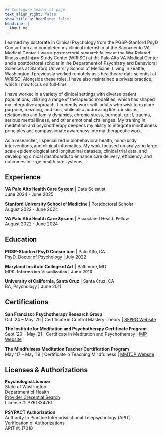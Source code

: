 ```yaml
---
## Configure header of page
text_align_right: false
show_title_as_headline: false
headline: |
  About me
---
```


I earned my doctorate in Clinical Psychology from the PGSP-Stanford PsyD Consortium and completed my clinical internship at the Sacramento VA Medical Center. I was a postdoctoral research fellow at the War Related Illness and Injury Study Center (WRIISC) at the Palo Alto VA Medical Center and a postdoctoral scholar in the Department of Psychiatry and Behavioral Sciences at Stanford University School of Medicine. Living in Seattle, Washington, I previously worked remotely as a healthcare data scientist at WRIISC. Alongside these roles, I have also maintained a private practice, which I now focus on full-time.

I have worked in a variety of clinical settings with diverse patient populations, utilizing a range of therapeutic modalities, which has shaped my integrative approach. I currently work with adults who wish to explore purpose, meaning, and loss, while also addressing life transitions, relationship and family dynamics, chronic stress, burnout, grief, trauma, serious mental illness, and other emotional challenges. My training in meditation and psychotherapy deepens my ability to integrate mindfulness principles and compassionate awareness into my therapeutic work.

As a researcher, I specialized in biobehavioral health, mind-body interventions, and clinical informatics. My work focused on analyzing large-scale epidemiological and longitudinal datasets, clinical trial data, and developing clinical dashboards to enhance care delivery, efficiency, and outcomes in large healthcare systems.

<!-- this is a subheadline -->
## Experience

**VA Palo Alto Health Care System** | Data Scientist <br> June 2024 - June 2025

**Stanford University School of Medicine** | Postdoctoral Scholar <br> August 2022 - June 2024

**VA Palo Alto Health Care System** | Associated Health Fellow <br> August 2022 - June 2024

## Education

**PGSP-Stanford PsyD Consortium** | Palo Alto, CA <br>
PsyD, Doctor of Psychology | July 2022

**Maryland Institute College of Art** | Baltimore, MD <br>
MPS, Information Visualization | June 2016

**University of California, Santa Cruz** | Santa Cruz, CA <br>
BA, Psychology | June 2011

## Certifications

**San Francisco Psychotherapy Research Group** <br>
Oct ’24 – May ’25 | Certificate in Control Mastery Theory | [SFPRG Website](https://sfprg.org/content.aspx?page_id=22&club_id=209469&module_id=372275)

**The Institute for Meditation and Psychotherapy Certificate Program** <br>
Sept ’20 – May ’21 | Certificate in Meditation and Psychotherapy | [IMP Website](https://meditationandpsychotherapy.org/)

**The Mindfulness Meditation Teacher Certification Program** <br>
May ’17 – May ’19 | Certificate in Teaching Mindfulness | [MMTCP Website](https://mmtcp.soundstrue.com/)

## Licenses & Authorizations

**Psychologist License** <br>
State of Washington <br>
Department of Health <br>
[Provider Credential Search](https://doh.wa.gov/licenses-permits-and-certificates/provider-credential-search) <br>
License #: PY61334761 <br>

**PSYPACT Authorization** <br>
Authority to Practice Interjurisdictional Telepsychology (APIT) <br>
[Verification of Authorizations](https://www.verifypsypact.org/PsypactDirectory) <br>
APIT #: 17010 


